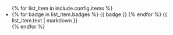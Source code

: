 <ul class="list-disc ">
  {% for list_item in include.config.items %}
    <li>
      {% for badge in list_item.badges %}
        <span class="bg-blue-200 text-blue-800 text-xs font-semibold px-2 py-1 rounded-full mr-0.5">{{ badge }}</span>
      {% endfor %}
      {{ list_item.text | markdown }}
    </li>
  {% endfor %}
</ul>
